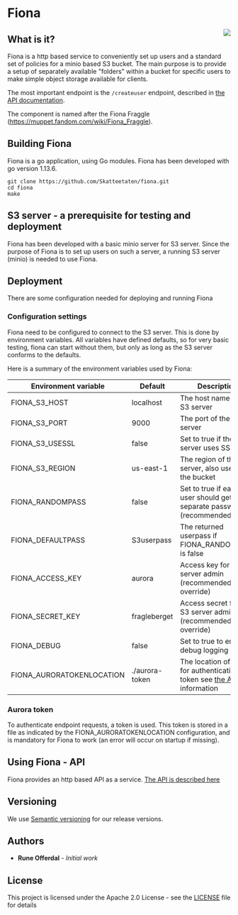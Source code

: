 # Fiona
<img align="right" src="https://vignette.wikia.nocookie.net/muppet/images/2/22/Fiona.jpg/revision/latest/scale-to-width-down/200?cb=20081201050027">

## What is it?

Fiona is a http based service to conveniently set up users and a standard set of policies for a minio based S3 bucket. 
The main purpose is to provide a setup of separately available "folders" within a bucket for specific 
users to make simple object storage available for clients. 

The most important endpoint is the `/createuser` endpoint, described in [the API documentation](./API.md). 

The component is named after the Fiona Fraggle (https://muppet.fandom.com/wiki/Fiona_Fraggle). 

## Building Fiona

Fiona is a go application, using Go modules. Fiona has been developed with go version 1.13.6. 

```
git clone https://github.com/Skatteetaten/fiona.git
cd fiona
make
```

## S3 server - a prerequisite for testing and deployment

Fiona has been developed with a basic minio server for S3 server. Since the purpose of Fiona is to set up users on 
such a server, a running S3 server (minio) is needed to use Fiona.

## Deployment

There are some configuration needed for deploying and running Fiona

### Configuration settings

Fiona need to be configured to connect to the S3 server. This is done by environment variables. All variables have 
defined defaults, so for very basic testing, fiona can start without them, but only as long as the S3 server conforms 
to the defaults.

Here is a summary of the environment variables used by Fiona:

| Environment variable | Default | Description |
| ---| ---| ---|
| FIONA_S3_HOST | localhost | The host name of the S3 server |
| FIONA_S3_PORT | 9000 | The port of the S3 server |
| FIONA_S3_USESSL | false | Set to true if the S3 server uses SSL |
| FIONA_S3_REGION | us-east-1 | The region of the S3 server, also used for the bucket |
| FIONA_RANDOMPASS | false | Set to true if each user should get a separate password (recommended)|
| FIONA_DEFAULTPASS | S3userpass | The returned userpass if FIONA_RANDOMPASS is false |
| FIONA_ACCESS_KEY | aurora | Access key for the S3 server admin (recommended to override) |
| FIONA_SECRET_KEY | fragleberget | Access secret for the S3 server admin (recommended to override) |
| FIONA_DEBUG | false | Set to true to enable debug logging |
| FIONA_AURORATOKENLOCATION | ./aurora-token | The location of a file for authentication token see [the API](./API.md) for information |

### Aurora token

To authenticate endpoint requests, a token is used.  This token is stored in a file as indicated by the 
FIONA_AURORATOKENLOCATION configuration, and is mandatory for Fiona to work (an error will occur on startup if missing).

## Using Fiona - API

Fiona provides an http based API as a service.  [The API is described here](./API.md)

## Versioning

We use [Semantic versioning](http://semver.org/) for our release versions. 

## Authors

* **Rune Offerdal** - *Initial work*

## License

This project is licensed under the Apache 2.0 License - see the [LICENSE](./LICENSE) file for details
